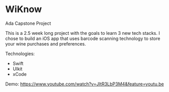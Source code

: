 # WiKnow
Ada Capstone Project

This is a 2.5 week long project with the goals to learn 3 new tech stacks. I chose to build an iOS app that uses barcode scanning technology to store your wine purchases and preferences. 

Technologies: </br>
- Swift </br>
- UIkit </br>
- xCode </br>

Demo: https://www.youtube.com/watch?v=JItR3LbP3M4&feature=youtu.be
